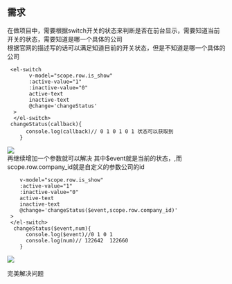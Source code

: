 ## 需求
在做项目中，需要根据switch开关的状态来判断是否在前台显示，需要知道当前开关的状态，需要知道是哪一个具体的公司  
根据官网的描述写的话可以满足知道目前的开关状态，但是不知道是哪一个具体的公司
```vue
 <el-switch
       v-model="scope.row.is_show"
       :active-value="1"
       :inactive-value="0"
       active-text
       inactive-text
       @change='changeStatus'
  >
  </el-switch>
 changeStatus(callback){
      console.log(callback)// 0 1 0 1 0 1 状态可以获取到
    }
```  
![](https://raw.githubusercontent.com/466879168/Figure-bed/master/images/Snipaste_2020-01-06_11-29-47.png)  
再继续增加一个参数就可以解决 其中$event就是当前的状态，,而scope.row.company_id就是自定义的参数公司的id   
```vue<el-switch
    v-model="scope.row.is_show"
    :active-value="1"
    :inactive-value="0"
    active-text
    inactive-text
    @change='changeStatus($event,scope.row.company_id)'
 >
 </el-switch>
  changeStatus($event,num){
      console.log($event)//0 1 0 1
      console.log(num)// 122642  122660
    }
```  
![](https://raw.githubusercontent.com/466879168/Figure-bed/master/images/Snipaste_2020-01-06_11-33-04.png)  

完美解决问题